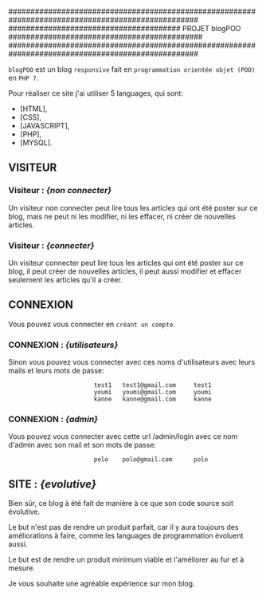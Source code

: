 ###################################################################################################
####################################### PROJET blogPOO ############################################
###################################################################################################

`blogPOO` est un blog `responsive` fait en `programmation orientée objet (POO)` en `PHP 7`.

Pour réaliser ce site j'ai utiliser 5 languages, qui sont:
- [HTML],
- [CSS],
- [JAVASCRIPT],
- [PHP],
- [MYSQL].


## VISITEUR ##

### Visiteur : *{non connecter}*
Un visiteur non connecter peut lire tous les articles qui ont été poster sur ce blog, mais ne peut ni les modifier, ni les effacer, ni créer de nouvelles articles.

### Visiteur : *{connecter}*
Un visiteur connecter peut lire tous les articles qui ont été poster sur ce blog, il peut créer de nouvelles articles, il peut aussi modifier et effacer seulement les articles qu'il a créer.


## CONNEXION ##
Vous pouvez vous connecter en `créant un compte`.

### CONNEXION : *{utilisateurs}*
Sinon vous pouvez vous connecter avec ces noms d'utilisateurs avec leurs mails et leurs mots de passe:

                            test1   test1@gmail.com     test1
                            youmi   youmi@gmail.com     youmi
                            kanne   kanne@gmail.com     kanne

### CONNEXION : *{admin}*
Vous pouvez vous connecter avec cette url /admin/login avec ce nom d'admin avec son mail et son mots de passe:

                            polo    polo@gmail.com      polo

## SITE : *{evolutive}*
Bien sûr, ce blog à été fait de manière à ce que son code source soit évolutive. 

Le but n'est pas de rendre un produit parfait, car il y aura toujours des améliorations à faire, comme les languages
de programmation évoluent aussi. 

Le but est de rendre un produit minimum viable et l'améliorer au fur et à mesure.

Je vous souhaite une agréable expérience sur mon blog.
